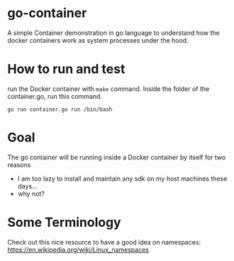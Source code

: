 # go-container
A simple Container demonstration in go language to understand how the docker containers work as system processes under the hood.

# How to run and test 

run the Docker container with `make` command. Inside the folder of the container.go, run this command.

`go run container.go run /bin/bash`

# Goal
The go container will be running inside a Docker container by itself for two reasons
* I am too lazy to install and maintain any sdk on my host machines these days...
* why not?

# Some Terminology

Check out this nice resource to have a good idea on namespaces:
https://en.wikipedia.org/wiki/Linux_namespaces

